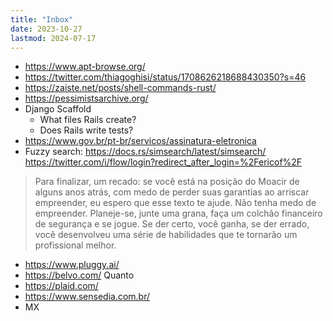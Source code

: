 ```yaml
---
title: "Inbox"
date: 2023-10-27
lastmod: 2024-07-17
---
```

- https://www.apt-browse.org/
- https://twitter.com/thiagoghisi/status/1708626218688430350?s=46
- https://zaiste.net/posts/shell-commands-rust/
- https://pessimistsarchive.org/
- Django Scaffold
	- What files Rails create?
	- Does Rails write tests?
- https://www.gov.br/pt-br/servicos/assinatura-eletronica
- Fuzzy search: https://docs.rs/simsearch/latest/simsearch/
https://twitter.com/i/flow/login?redirect_after_login=%2Fericof%2F

> Para finalizar, um recado: se você está na posição do Moacir de alguns anos atrás, com medo de perder suas garantias ao arriscar empreender, eu espero que esse texto te ajude. Não tenha medo de empreender. Planeje-se, junte uma grana, faça um colchão financeiro de segurança e se jogue. Se der certo, você ganha, se der errado, você desenvolveu uma série de habilidades que te tornarão um profissional melhor.

- https://www.pluggy.ai/
- https://belvo.com/
Quanto
- https://plaid.com/
- https://www.sensedia.com.br/
- MX

